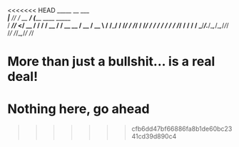 <<<<<<< HEAD
       _____ __              ___                     
  ____|__  // /_  __  ______/ (_________  ____ _____  
 / ___//_ </ __ \/ / / / __  / / __  __ \/ __  / __ \ 
/ /_____/ / /_/ / /_/ / /_/ / / / / / / / /_/ / / / / 
\___/____/_.___/\__,_/\__,_/_/_/ /_/ /_/\__,_/_/ /_/ 

More than just a bullshit... is a real deal!
=======
Nothing here, go ahead
========================================
>>>>>>> cfb6dd47bf66886fa8b1de60bc2341cd39d890c4
